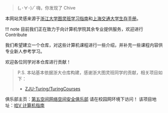 > (｡･∀･)ﾉﾞ嗨，你发现了 Chive


本网站灵感来源于[浙江大学图灵班学习指南](https://zju-turing.github.io/TuringCourses/)和[上海交通大学生存手册](https://survivesjtu.gitbook.io/survivesjtumanual/)。

!!! note
    目前我们正在致力于向计算机学院其余专业提供服务，欢迎进行Contribute

我们希望建立一个仓库，对这些计算机课程进行一些介绍，并补充一些课程内容供专业新人参考学习。

欢迎各位同学对本仓库进行贡献！

> P.S. 本站基本依据浙大仓库构建，感谢浙大图灵班同学的贡献，相关项目如下：
>
> - [ZJU-Turing/TuringCourses](https://github.com/ZJU-Turing/TuringCourses/)

俱乐部主页：[第五空间网络空间安全俱乐部](https://chive.vaa.la/) 请在校园网环境下访问！
该项目地址：[哈V 计算机指南](https://fifth-space.github.io/HITWH-CS/)
